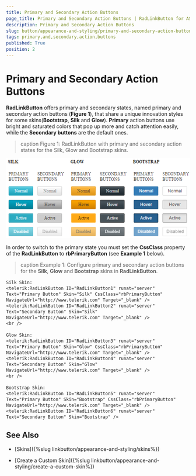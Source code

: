 ```yaml
---
title: Primary and Secondary Action Buttons
page_title: Primary and Secondary Action Buttons | RadLinkButton for ASP.NET AJAX Documentation
description: Primary and Secondary Action Buttons
slug: button/appearance-and-styling/primary-and-secondary-action-buttons
tags: primary,and,secondary,action,buttons
published: True
position: 2
---
```


# Primary and Secondary Action Buttons

**RadLinkButton** offers primary and secondary states, named primary and secondary action buttons (**Figure 1**), that share a unique innovation styles for some skins(**Bootstrap**, **Silk** and **Glow**). **Primary** action buttons use bright and saturated colors that pop up more and catch attention easily, while the **Secondary buttons** are the default ones.

>caption Figure 1: RadLinkButton with primary and secondary action states for the Silk, Glow and Bootstrap skins.

![button-primary-and-secondary-action-buttons](images/button-primary-and-secondary-action-buttons.png)

In order to switch to the primary state you must set the **CssClass** property of the **RadLinkButton** to **rbPrimaryButton** (see **Example 1** below).

>caption Example 1: Configure primary and secondary action buttons for the **Silk**, **Glow** and **Bootstrap** skins in **RadLinkButton**.

````ASP.NET
Silk Skin:
<telerik:RadLinkButton ID="RadLinkButton1" runat="server" Text="Primary Button" Skin="Silk" CssClass="rbPrimaryButton" NavigateUrl="http://www.telerik.com" Target="_blank" />
<telerik:RadLinkButton ID="RadLinkButton2" runat="server" Text="Secondary Button" Skin="Silk" NavigateUrl="http://www.telerik.com" Target="_blank" />
<br />

Glow Skin:
<telerik:RadLinkButton ID="RadLinkButton3" runat="server" Text="Primary Button" Skin="Glow" CssClass="rbPrimaryButton" NavigateUrl="http://www.telerik.com" Target="_blank" />
<telerik:RadLinkButton ID="RadLinkButton4" runat="server" Text="Secondary Button" Skin="Glow" NavigateUrl="http://www.telerik.com" Target="_blank" />
<br />

Bootstrap Skin:
<telerik:RadLinkButton ID="RadLinkButton5" runat="server" Text="Primary Button" Skin="Bootstrap" CssClass="rbPrimaryButton" NavigateUrl="http://www.telerik.com" Target="_blank" />
<telerik:RadLinkButton ID="RadLinkButton6" runat="server" Text="Secondary Button" Skin="Bootstrap" />
````

<!--

>caption Example 2: The code that renders the result in Figure 1.

````ASP.NET
<style>
	body {
		font-size: 12px;
	}

	.buttonsWrapper {
		display: inline-block;
	}

	td {
		padding: 5px;
	}

	.skinName {
		margin-left: 5px;
	}
</style>
<div class="buttonsWrapper">
	<asp:Label ID="Label1" Text="" runat="server" Font-Bold="true" CssClass="skinName" />
	<table>
		<thead>
			<tr>
				<td></td>
			</tr>
		</thead>
		<tbody>
			<tr>
				<td>PRIMARY
                    <br />
					BUTTONS
				</td>
				<td>SECONDARY
                    <br />
					BUTTONS
				</td>
			</tr>
			<tr>
				<td>
					<telerik:RadLinkButton ID="RadLinkButton1" runat="server" Text="Normal" Width="69px" CssClass="rbPrimaryButton" />
				</td>
				<td>
					<telerik:RadLinkButton ID="RadLinkButton2" runat="server" Text="Normal" Width="69px" />
				</td>
			</tr>
			<tr>
				<td>
					<telerik:RadLinkButton ID="RadLinkButton3" runat="server" Text="Hover" Width="69px" CssClass="rbPrimaryButton rbHovered" />
				</td>
				<td>
					<telerik:RadLinkButton ID="RadLinkButton4" runat="server" Text="Hover" Width="69px" CssClass="rbHovered" />
				</td>
			</tr>
			<tr>
				<td>
					<telerik:RadLinkButton ID="RadLinkButton5" runat="server" Text="Active" Width="69px" CssClass="rbPrimaryButton rbSelected" />
				</td>
				<td>
					<telerik:RadLinkButton ID="RadLinkButton6" runat="server" Text="Active" Width="69px" CssClass="rbSelected" />
				</td>
			</tr>
			<tr>
				<td>
					<telerik:RadLinkButton ID="RadLinkButton7" runat="server" Text="Disabled" Width="69px" Enabled="false" CssClass="rbPrimaryButton" />
				</td>
				<td>
					<telerik:RadLinkButton ID="RadLinkButton8" runat="server" Text="Disabled" Width="69px" Enabled="false" />
				</td>
			</tr>
		</tbody>
	</table>
</div>
````

````C#
protected void Page_Load(object sender, EventArgs e)
{
	//Load the user control with the RadLinkButton with Silk, Glow and BootStrap skins
	LoadUserControl("RadLinkButtonsUserControl.ascx", "RadLinkButtonsUserControl1", "Silk");
	LoadUserControl("RadLinkButtonsUserControl.ascx", "RadLinkButtonsUserControl2", "Glow");
	LoadUserControl("RadLinkButtonsUserControl.ascx", "RadLinkButtonsUserControl3", "Bootstrap");
}

protected void LoadUserControl(string controlName, string controlID, string skin)
{
	//Load the user control
	UserControl userControl = (UserControl)this.LoadControl(controlName);
	userControl.ID = controlID;
	//Set the skin for the controls inside the user control
	SetUserControlSkin(skin, userControl.Controls);
	//Add the user control to the form
	this.form1.Controls.Add(userControl);
}

protected void SetUserControlSkin(string skinName, ControlCollection cc)
{
	(cc[1] as Label).Text = skinName.ToUpper();
	for (int i = 2; i < cc.Count; i++)
	{
		Control currControl = cc[i];
		if (currControl.GetType().Name == "RadLinkButton")
		{
			(currControl as RadLinkButton).Skin = skinName;
		}
	}
}
````
````VB
Protected Sub Page_Load(sender As Object, e As EventArgs)
	'Load the user control with the RadLinkButton with Silk, Glow and BootStrap skins
	LoadUserControl("RadLinkButtonsUserControl.ascx", "RadLinkButtonsUserControl1", "Silk")
	LoadUserControl("RadLinkButtonsUserControl.ascx", "RadLinkButtonsUserControl2", "Glow")
	LoadUserControl("RadLinkButtonsUserControl.ascx", "RadLinkButtonsUserControl3", "Bootstrap")
End Sub

Protected Sub LoadUserControl(controlName As String, controlID As String, skin As String)
	'Load the user control
	Dim userControl As UserControl = DirectCast(Me.LoadControl(controlName), UserControl)
	userControl.ID = controlID
	'Set the skin for the controls inside the user control
	SetUserControlSkin(skin, userControl.Controls)
	'Add the user control to the form
	Me.form1.Controls.Add(userControl)
End Sub

Protected Sub SetUserControlSkin(skinName As String, cc As ControlCollection)
	TryCast(cc(1), Label).Text = skinName.ToUpper()
	For i As Integer = 2 To cc.Count - 1
		Dim currControl As Control = cc(i)
		If currControl.[GetType]().Name = "RadLinkButton" Then
			TryCast(currControl, RadLinkButton).Skin = skinName
		End If
	Next
End Sub
````

-->

## See Also

 * [Skins]({%slug linkbutton/appearance-and-styling/skins%})

 * [Create a Custom Skin]({%slug linkbutton/appearance-and-styling/create-a-custom-skin%})
